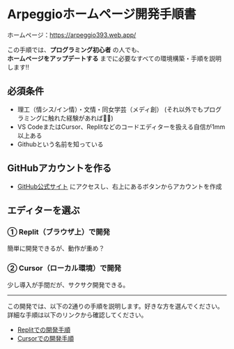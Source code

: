 # Arpeggioホームページ開発手順書

ホームページ：https://arpeggio393.web.app/

この手順では、**プログラミング初心者** の人でも、  
**ホームページをアップデートする** までに必要なすべての環境構築・手順を説明します‼️

## 必須条件
- 理工（情シス/イン情）・文情・同女学芸（メディ創） (それ以外でもプログラミングに触れた経験があれば🙆‍♂️)
- VS CodeまたはCursor、Replitなどのコードエディターを扱える自信が1mm以上ある
- Githubという名前を知っている

## GitHubアカウントを作る
- [GitHub公式サイト](https://github.com) にアクセスし、右上にあるボタンからアカウントを作成  

## エディターを選ぶ

### ① Replit（ブラウザ上）で開発
簡単に開発できるが、動作が重め？

### ② Cursor（ローカル環境）で開発
少し導入が手間だが、サクサク開発できる。

---
この開発では、以下の2通りの手順を説明します。好きな方を選んでください。
詳細な手順は以下のリンクから確認してください。

- [Replitでの開発手順](./GUIDE_REPLIT.md)
- [Cursorでの開発手順](./GUIDE_CURSOR.md)

